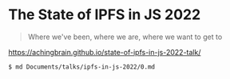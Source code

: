 # The State of IPFS in JS 2022

> Where we've been, where we are, where we want to get to

https://achingbrain.github.io/state-of-ipfs-in-js-2022-talk/

```console
$ md Documents/talks/ipfs-in-js-2022/0.md
```
